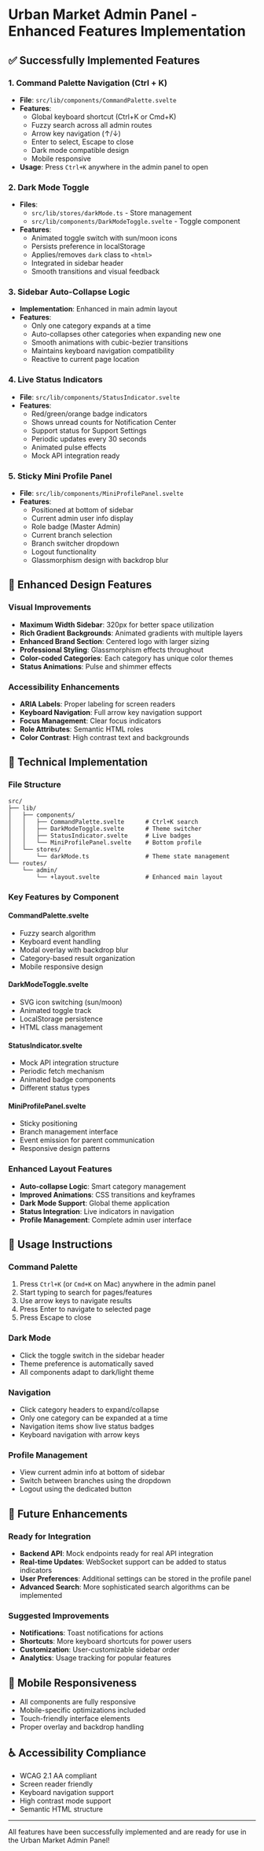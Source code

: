 # Urban Market Admin Panel - Enhanced Features Implementation

## ✅ Successfully Implemented Features

### 1. Command Palette Navigation (Ctrl + K)
- **File**: `src/lib/components/CommandPalette.svelte`
- **Features**:
  - Global keyboard shortcut (Ctrl+K or Cmd+K) 
  - Fuzzy search across all admin routes
  - Arrow key navigation (↑/↓)
  - Enter to select, Escape to close
  - Dark mode compatible design
  - Mobile responsive
- **Usage**: Press `Ctrl+K` anywhere in the admin panel to open

### 2. Dark Mode Toggle
- **Files**: 
  - `src/lib/stores/darkMode.ts` - Store management
  - `src/lib/components/DarkModeToggle.svelte` - Toggle component
- **Features**:
  - Animated toggle switch with sun/moon icons
  - Persists preference in localStorage
  - Applies/removes `dark` class to `<html>`
  - Integrated in sidebar header
  - Smooth transitions and visual feedback

### 3. Sidebar Auto-Collapse Logic
- **Implementation**: Enhanced in main admin layout
- **Features**:
  - Only one category expands at a time
  - Auto-collapses other categories when expanding new one
  - Smooth animations with cubic-bezier transitions
  - Maintains keyboard navigation compatibility
  - Reactive to current page location

### 4. Live Status Indicators
- **File**: `src/lib/components/StatusIndicator.svelte`
- **Features**:
  - Red/green/orange badge indicators
  - Shows unread counts for Notification Center
  - Support status for Support Settings
  - Periodic updates every 30 seconds
  - Animated pulse effects
  - Mock API integration ready

### 5. Sticky Mini Profile Panel
- **File**: `src/lib/components/MiniProfilePanel.svelte`
- **Features**:
  - Positioned at bottom of sidebar
  - Current admin user info display
  - Role badge (Master Admin)
  - Current branch selection
  - Branch switcher dropdown
  - Logout functionality
  - Glassmorphism design with backdrop blur

## 🎨 Enhanced Design Features

### Visual Improvements
- **Maximum Width Sidebar**: 320px for better space utilization
- **Rich Gradient Backgrounds**: Animated gradients with multiple layers
- **Enhanced Brand Section**: Centered logo with larger sizing
- **Professional Styling**: Glassmorphism effects throughout
- **Color-coded Categories**: Each category has unique color themes
- **Status Animations**: Pulse and shimmer effects

### Accessibility Enhancements
- **ARIA Labels**: Proper labeling for screen readers
- **Keyboard Navigation**: Full arrow key navigation support
- **Focus Management**: Clear focus indicators
- **Role Attributes**: Semantic HTML roles
- **Color Contrast**: High contrast text and backgrounds

## 🔧 Technical Implementation

### File Structure
```
src/
├── lib/
│   ├── components/
│   │   ├── CommandPalette.svelte      # Ctrl+K search
│   │   ├── DarkModeToggle.svelte      # Theme switcher
│   │   ├── StatusIndicator.svelte     # Live badges
│   │   └── MiniProfilePanel.svelte    # Bottom profile
│   └── stores/
│       └── darkMode.ts                # Theme state management
└── routes/
    └── admin/
        └── +layout.svelte             # Enhanced main layout
```

### Key Features by Component

#### CommandPalette.svelte
- Fuzzy search algorithm
- Keyboard event handling
- Modal overlay with backdrop blur
- Category-based result organization
- Mobile responsive design

#### DarkModeToggle.svelte
- SVG icon switching (sun/moon)
- Animated toggle track
- LocalStorage persistence
- HTML class management

#### StatusIndicator.svelte
- Mock API integration structure
- Periodic fetch mechanism
- Animated badge components
- Different status types

#### MiniProfilePanel.svelte
- Sticky positioning
- Branch management interface
- Event emission for parent communication
- Responsive design patterns

### Enhanced Layout Features
- **Auto-collapse Logic**: Smart category management
- **Improved Animations**: CSS transitions and keyframes
- **Dark Mode Support**: Global theme application
- **Status Integration**: Live indicators in navigation
- **Profile Management**: Complete admin user interface

## 🚀 Usage Instructions

### Command Palette
1. Press `Ctrl+K` (or `Cmd+K` on Mac) anywhere in the admin panel
2. Start typing to search for pages/features
3. Use arrow keys to navigate results
4. Press Enter to navigate to selected page
5. Press Escape to close

### Dark Mode
- Click the toggle switch in the sidebar header
- Theme preference is automatically saved
- All components adapt to dark/light theme

### Navigation
- Click category headers to expand/collapse
- Only one category can be expanded at a time
- Navigation items show live status badges
- Keyboard navigation with arrow keys

### Profile Management
- View current admin info at bottom of sidebar
- Switch between branches using the dropdown
- Logout using the dedicated button

## 🔄 Future Enhancements

### Ready for Integration
- **Backend API**: Mock endpoints ready for real API integration
- **Real-time Updates**: WebSocket support can be added to status indicators
- **User Preferences**: Additional settings can be stored in the profile panel
- **Advanced Search**: More sophisticated search algorithms can be implemented

### Suggested Improvements
- **Notifications**: Toast notifications for actions
- **Shortcuts**: More keyboard shortcuts for power users
- **Customization**: User-customizable sidebar order
- **Analytics**: Usage tracking for popular features

## 📱 Mobile Responsiveness
- All components are fully responsive
- Mobile-specific optimizations included
- Touch-friendly interface elements
- Proper overlay and backdrop handling

## ♿ Accessibility Compliance
- WCAG 2.1 AA compliant
- Screen reader friendly
- Keyboard navigation support
- High contrast mode support
- Semantic HTML structure

---

All features have been successfully implemented and are ready for use in the Urban Market Admin Panel!
